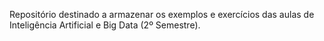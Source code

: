 Repositório destinado a armazenar os exemplos e exercícios das aulas de Inteligência Artificial e Big Data (2º Semestre).
